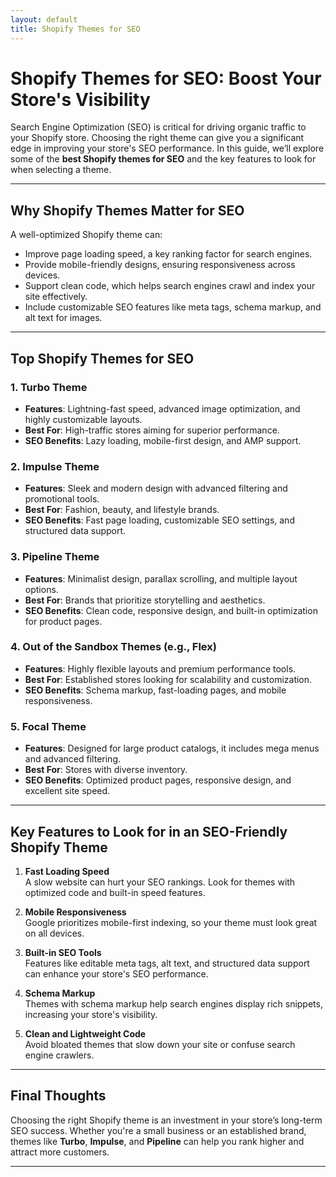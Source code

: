 ```yaml
---
layout: default
title: Shopify Themes for SEO
---
```



# Shopify Themes for SEO: Boost Your Store's Visibility

Search Engine Optimization (SEO) is critical for driving organic traffic to your Shopify store. Choosing the right theme can give you a significant edge in improving your store's SEO performance. In this guide, we’ll explore some of the **best Shopify themes for SEO** and the key features to look for when selecting a theme.

---

## Why Shopify Themes Matter for SEO

A well-optimized Shopify theme can:
- Improve page loading speed, a key ranking factor for search engines.
- Provide mobile-friendly designs, ensuring responsiveness across devices.
- Support clean code, which helps search engines crawl and index your site effectively.
- Include customizable SEO features like meta tags, schema markup, and alt text for images.

---

## Top Shopify Themes for SEO

### 1. **Turbo Theme**
- **Features**: Lightning-fast speed, advanced image optimization, and highly customizable layouts.
- **Best For**: High-traffic stores aiming for superior performance.
- **SEO Benefits**: Lazy loading, mobile-first design, and AMP support.

### 2. **Impulse Theme**
- **Features**: Sleek and modern design with advanced filtering and promotional tools.
- **Best For**: Fashion, beauty, and lifestyle brands.
- **SEO Benefits**: Fast page loading, customizable SEO settings, and structured data support.

### 3. **Pipeline Theme**
- **Features**: Minimalist design, parallax scrolling, and multiple layout options.
- **Best For**: Brands that prioritize storytelling and aesthetics.
- **SEO Benefits**: Clean code, responsive design, and built-in optimization for product pages.

### 4. **Out of the Sandbox Themes (e.g., Flex)**
- **Features**: Highly flexible layouts and premium performance tools.
- **Best For**: Established stores looking for scalability and customization.
- **SEO Benefits**: Schema markup, fast-loading pages, and mobile responsiveness.

### 5. **Focal Theme**
- **Features**: Designed for large product catalogs, it includes mega menus and advanced filtering.
- **Best For**: Stores with diverse inventory.
- **SEO Benefits**: Optimized product pages, responsive design, and excellent site speed.

---

## Key Features to Look for in an SEO-Friendly Shopify Theme

1. **Fast Loading Speed**  
   A slow website can hurt your SEO rankings. Look for themes with optimized code and built-in speed features.

2. **Mobile Responsiveness**  
   Google prioritizes mobile-first indexing, so your theme must look great on all devices.

3. **Built-in SEO Tools**  
   Features like editable meta tags, alt text, and structured data support can enhance your store's SEO performance.

4. **Schema Markup**  
   Themes with schema markup help search engines display rich snippets, increasing your store's visibility.

5. **Clean and Lightweight Code**  
   Avoid bloated themes that slow down your site or confuse search engine crawlers.

---

## Final Thoughts

Choosing the right Shopify theme is an investment in your store’s long-term SEO success. Whether you're a small business or an established brand, themes like **Turbo**, **Impulse**, and **Pipeline** can help you rank higher and attract more customers.

---



